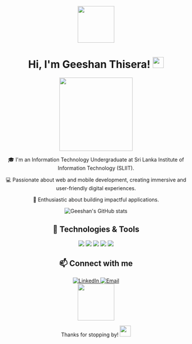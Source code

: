 <!-- Header -->
<div align="center">
  <img src="https://media.giphy.com/media/3o7aD2saalBwwftBIY/giphy.gif" width="100px">
  <h1>Hi, I'm Geeshan Thisera! <img src="https://media.giphy.com/media/hvRJCLFzcasrR4ia7z/giphy.gif" width="30px"></h1>
</div>

<!-- About Me -->
<div align="center">
  <img src="https://media.giphy.com/media/QsryU5Atd4EnO07zgB/giphy.gif" width="200px">
  <p>🎓 I'm an Information Technology Undergraduate at Sri Lanka Institute of Information Technology (SLIIT).</p>
  <p>💻 Passionate about web and mobile development, creating immersive and user-friendly digital experiences.</p>
  <p>🚀 Enthusiastic about building impactful applications.</p>
</div>

<!-- Stats -->
<div align="center">
  <img src="https://github-readme-stats.vercel.app/api?username=it21204166&show_icons=true&theme=radical" alt="Geeshan's GitHub stats">
</div>

<!-- Skills -->
<div align="center">
  <h2>🔧 Technologies & Tools</h2>
  <img src="https://img.shields.io/badge/Code-JavaScript-informational?style=flat&logo=javascript&logoColor=white&color=2bbc8a" />
  <img src="https://img.shields.io/badge/Code-React-informational?style=flat&logo=react&logoColor=white&color=2bbc8a" />
  <img src="https://img.shields.io/badge/Code-Node.js-informational?style=flat&logo=node.js&logoColor=white&color=2bbc8a" />
  <img src="https://img.shields.io/badge/Code-Python-informational?style=flat&logo=python&logoColor=white&color=2bbc8a" />
  <img src="https://img.shields.io/badge/Code-Django-informational?style=flat&logo=django&logoColor=white&color=2bbc8a" />
</div>

<!-- Connect with me -->
<div align="center">
  <h2>📫 Connect with me</h2>
  <a href="https://linkedin.com/in/YOUR_LINKEDIN_USERNAME">
    <img src="https://img.shields.io/badge/LinkedIn-blue?style=flat&logo=linkedin&logoColor=white" alt="LinkedIn">
  </a>
  <a href="mailto:YOUR_EMAIL@example.com">
    <img src="https://img.shields.io/badge/Email-red?style=flat&logo=gmail&logoColor=white" alt="Email">
  </a>
</div>

<!-- Animated footer -->
<div align="center">
  <img src="https://media.giphy.com/media/xT9IgzoKnwFNmISR8I/giphy.gif" width="100px">
  <p>Thanks for stopping by! <img src="https://media.giphy.com/media/hvRJCLFzcasrR4ia7z/giphy.gif" width="30px"></p>
</div>
